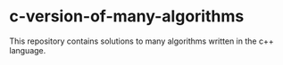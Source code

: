 # c-version-of-many-algorithms
This repository contains solutions to many algorithms written in the c++ language.
